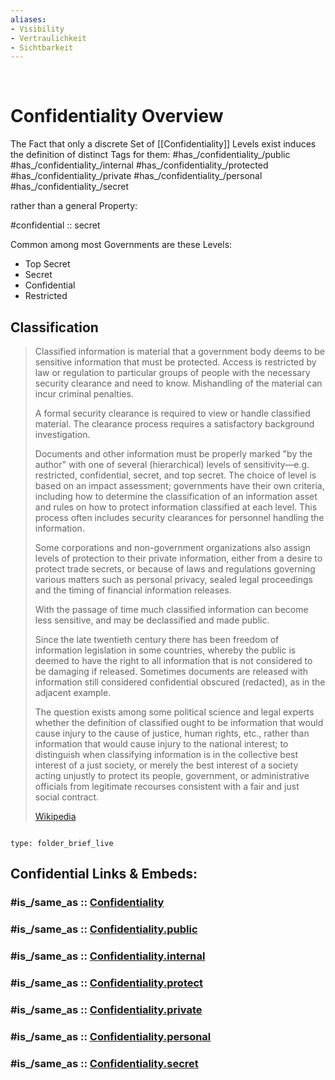 ```yaml
---
aliases:
- Visibility
- Vertraulichkeit
- Sichtbarkeit
---
```


﻿
# Confidentiality Overview

The Fact that only a discrete Set of [[Confidentiality]] Levels exist 
induces the definition of distinct Tags for them: 
#has_/confidentiality_/public 
#has_/confidentiality_/internal 
#has_/confidentiality_/protected 
#has_/confidentiality_/private 
#has_/confidentiality_/personal 
#has_/confidentiality_/secret 

rather than a general Property:  

#confidential :: secret

Common among most Governments are these Levels: 
- Top Secret
- Secret
- Confidential
- Restricted

## Classification 

> Classified information is material 
> that a government body deems to be sensitive information that must be protected. 
> Access is restricted by law or regulation to particular groups of 
> people with the necessary security clearance and need to know. 
> Mishandling of the material can incur criminal penalties.
>
> A formal security clearance is required to view or handle classified material. 
> The clearance process requires a satisfactory background investigation. 
> 
> Documents and other information must be properly marked "by the author" 
> with one of several (hierarchical) levels of sensitivity—e.g. restricted, confidential, secret, and top secret. The choice of level is based on an impact assessment; governments have their own criteria, including how to determine the classification of an information asset and rules on how to protect information classified at each level. This process often includes security clearances for personnel handling the information.
>
> Some corporations and non-government organizations also assign levels of protection to their private information, either from a desire to protect trade secrets, or because of laws and regulations governing various matters such as personal privacy, sealed legal proceedings and the timing of financial information releases.
>
> With the passage of time much classified information can become less sensitive, and may be declassified and made public. 
> 
> Since the late twentieth century there has been freedom of information legislation in some countries, whereby the public is deemed to have the right to all information that is not considered to be damaging if released. Sometimes documents are released with information still considered confidential obscured (redacted), as in the adjacent example.
>
> The question exists among some political science and legal experts whether the definition of classified ought to be information that would cause injury to the cause of justice, human rights, etc., rather than information that would cause injury to the national interest; to distinguish when classifying information is in the collective best interest of a just society, or merely the best interest of a society acting unjustly to protect its people, government, or administrative officials from legitimate recourses consistent with a fair and just social contract.
>
> [Wikipedia](https://en.wikipedia.org/wiki/Classified%20information)



```folderv
```

```ccard
type: folder_brief_live
```
 


## Confidential Links & Embeds: 

### #is_/same_as :: [Confidentiality](/_Standards/Confidentiality.md) 

### #is_/same_as :: [Confidentiality.public](/_public/Confidentiality.public.md) 

### #is_/same_as :: [Confidentiality.internal](/_internal/Confidentiality.internal.md) 

### #is_/same_as :: [Confidentiality.protect](/_protect/Confidentiality.protect.md) 

### #is_/same_as :: [Confidentiality.private](/_private/Confidentiality.private.md) 

### #is_/same_as :: [Confidentiality.personal](/_personal/Confidentiality.personal.md) 

### #is_/same_as :: [Confidentiality.secret](/_secret/Confidentiality.secret.md)

